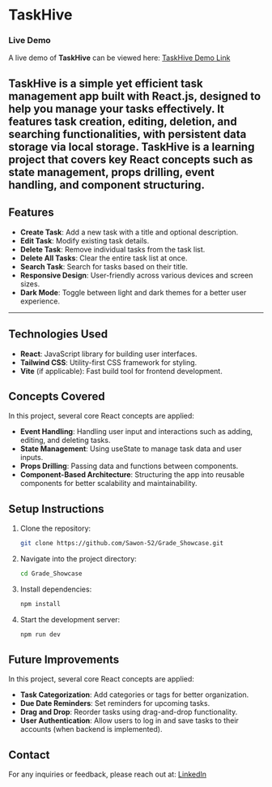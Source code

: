 # TaskHive
### Live Demo
A live demo of **TaskHive** can be viewed here: [TaskHive Demo Link](https://task-hive-xi.vercel.app/)

TaskHive is a simple yet efficient task management app built with React.js, designed to help you manage your tasks effectively. It features task creation, editing, deletion, and searching functionalities, with persistent data storage via local storage. TaskHive is a learning project that covers key React concepts such as state management, props drilling, event handling, and component structuring.
---

## Features

- **Create Task**: Add a new task with a title and optional description.
- **Edit Task**: Modify existing task details.
- **Delete Task**: Remove individual tasks from the task list.
- **Delete All Tasks**: Clear the entire task list at once.
- **Search Task**: Search for tasks based on their title.
- **Responsive Design**: User-friendly across various devices and screen sizes.
- **Dark Mode**: Toggle between light and dark themes for a better user experience.

---

## Technologies Used

- **React**: JavaScript library for building user interfaces.
- **Tailwind CSS**: Utility-first CSS framework for styling.
- **Vite** (if applicable): Fast build tool for frontend development.

## Concepts Covered
In this project, several core React concepts are applied:
- **Event Handling**: Handling user input and interactions such as adding, editing, and deleting tasks.
- **State Management**: Using useState to manage task data and user inputs.
- **Props Drilling**: Passing data and functions between components.
- **Component-Based Architecture**: Structuring the app into reusable components for better scalability and maintainability.

## Setup Instructions

1. Clone the repository:

   ```bash
   git clone https://github.com/Sawon-52/Grade_Showcase.git

   ```

2. Navigate into the project directory:

   ```bash
   cd Grade_Showcase

   ```

3. Install dependencies:

   ```bash
   npm install
   ```
   

4. Start the development server:
   ```bash
   npm run dev
   ```
## Future Improvements
In this project, several core React concepts are applied:
- **Task Categorization**: Add categories or tags for better organization.
- **Due Date Reminders**: Set reminders for upcoming tasks.
- **Drag and Drop**: Reorder tasks using drag-and-drop functionality.
- **User Authentication**: Allow users to log in and save tasks to their accounts (when backend is implemented).

## Contact
For any inquiries or feedback, please reach out at:
[LinkedIn](https://www.linkedin.com/in/mehedi-hasan-9417061a5/)
